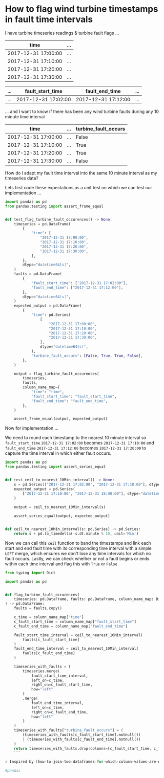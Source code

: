 # How to flag wind turbine timestamps in fault time intervals

I have turbine timeseries readings & turbine fault flags ...

| time | ... |
| --- | --- |
| 2017-12-31 17:00:00 | ... |
| 2017-12-31 17:10:00 | ... |
| 2017-12-31 17:20:00 | ... |
| 2017-12-31 17:30:00 | ... |

| ... | fault_start_time | fault_end_time | ... |
| --- | --- | --- | --- |
| ... | 2017-12-31 17:02:00 | 2017-12-31 17:12:00 | ... |

... and I want to know if there has been any wind turbine faults during any 10 minute time interval

| time | ... | turbine_fault_occurs |
| --- | --- | --- |
| 2017-12-31 17:00:00 | ... | False |
| 2017-12-31 17:10:00 | ... | True |
| 2017-12-31 17:20:00 | ... | True |
| 2017-12-31 17:30:00 | ... | False |

How do I adapt my fault time interval into the same 10 minute interval as my timeseries data?

Lets first code these expectations as a unit test on which we can test our implementation ...

```python
import pandas as pd
from pandas.testing import assert_frame_equal


def test_flag_turbine_fault_occurences() -> None:
    timeseries = pd.DataFrame(
        {
            "time": [
                "2017-12-31 17:00:00",
                "2017-12-31 17:10:00",
                "2017-12-31 17:20:00",
                "2017-12-31 17:30:00",
            ],
        },
        dtype="datetime64[s]",
    )
    faults = pd.DataFrame(
        {
            "fault_start_time": ["2017-12-31 17:02:00"],
            "fault_end_time": ["2017-12-31 17:12:00"],
        },
        dtype="datetime64[s]",
    )
    expected_output = pd.DataFrame(
        {
            "time": pd.Series(
                [
                    "2017-12-31 17:00:00",
                    "2017-12-31 17:10:00",
                    "2017-12-31 17:20:00",
                    "2017-12-31 17:30:00",
                ],
                dtype="datetime64[s]",
            ),
            "turbine_fault_occurs": [False, True, True, False],
        },
    )

    output = flag_turbine_fault_occurences(
        timeseries,
        faults,
        column_name_map={
            "time": "time",
            "fault_start_time": "fault_start_time",
            "fault_end_time": "fault_end_time",
        },
    )

    assert_frame_equal(output, expected_output)
```

Now for implementation ...

We need to round each timestamp to the nearest 10 minute interval so `fault_start_time` `2017-12-31 17:02:00` becomes `2017-12-31 17:10:00` and `fault_end_time` `2017-12-31 17:12:00` becomes `2017-12-31 17:20:00` to capture the time interval in which either fault occurs. 

```python
import pandas as pd
from pandas.testing import assert_series_equal


def test_ceil_to_nearest_10Min_interval() -> None:
    s = pd.Series(["2017-12-31 17:02:00", "2017-12-31 17:58:00"], dtype="datetime64[s]")
    expected_output = pd.Series(
        ["2017-12-31 17:10:00", "2017-12-31 18:00:00"], dtype="datetime64[s]"
    )
    
    output = ceil_to_nearest_10Min_interval(s)

    assert_series_equal(output, expected_output)


def ceil_to_nearest_10Min_interval(s: pd.Series) -> pd.Series:
    return s + pd.to_timedelta(-s.dt.minute % 10, unit='Min')
```

Now we can call this `ceil` function to band the timestamps and link each start and end fault time with its corresponding time interval with a simple `LEFT` merge, which ensures we don't lose any time intervals for which no fault occurs.  Lastly, we can check whether or not a fault begins or ends within each time interval and flag this with `True` or `False`

```python
from typing import Dict

import pandas as pd


def flag_turbine_fault_occurences(
    timeseries: pd.DataFrame, faults: pd.DataFrame, column_name_map: Dict[str, str]
) -> pd.DataFrame:
    faults = faults.copy()

    c_time = column_name_map["time"]
    c_fault_start_time = column_name_map["fault_start_time"]
    c_fault_end_time = column_name_map["fault_end_time"]

    fault_start_time_interval = ceil_to_nearest_10Min_interval(
        faults[c_fault_start_time]
    )
    fault_end_time_interval = ceil_to_nearest_10Min_interval(
        faults[c_fault_end_time]
    )

    timeseries_with_faults = (
        timeseries.merge(
            fault_start_time_interval,
            left_on=c_time,
            right_on=c_fault_start_time,
            how="left"
        )
        .merge(
            fault_end_time_interval,
            left_on=c_time,
            right_on=c_fault_end_time,
            how="left"
        )
    )
    timeseries_with_faults["turbine_fault_occurs"] = (
        (timeseries_with_faults[c_fault_start_time].notnull())
        | (timeseries_with_faults[c_fault_end_time].notnull())
    )
    return timeseries_with_faults.drop(columns=[c_fault_start_time, c_fault_end_time])
    ```

> Inspired by [how-to-join-two-dataframes-for-which-column-values-are-within-a-certain-range](https://stackoverflow.com/questions/46525786/how-to-join-two-dataframes-for-which-column-values-are-within-a-certain-range) & [merge-pandas-dataframes-where-one-value-is-between-two-others](https://stackoverflow.com/questions/30627968/merge-pandas-dataframes-where-one-value-is-between-two-others)

#pandas